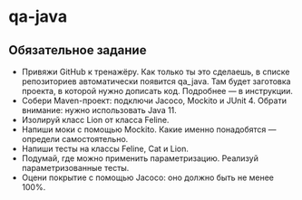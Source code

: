 # qa-java
## Обязательное задание
* Привяжи GitHub к тренажёру. Как только ты это сделаешь, в списке репозиториев автоматически появится qa_java. Там будет заготовка проекта, в которой нужно дописать код. Подробнее — в инструкции.
* Собери Maven-проект: подключи Jacoco, Mockito и JUnit 4. Обрати внимание: нужно использовать Java 11.
* Изолируй класс Lion от класса Feline.
* Напиши моки с помощью Mockito. Какие именно понадобятся — определи самостоятельно.
* Напиши тесты на классы Feline, Cat и Lion.
* Подумай, где можно применить параметризацию. Реализуй параметризованные тесты.
* Оцени покрытие с помощью Jacoco: оно должно быть не менее 100%.


